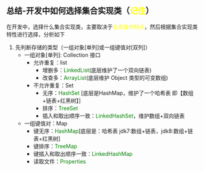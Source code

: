## 总结-开发中如何选择集合实现类（<font color = yellow>记住</font>）

 在开发中，选择什么集合实现类，主要取决于<font color=yellow>业务操作特点</font>，然后根据集合实现类特性进行选择，分析如下

  1. 先判断存储的类型（一组对象[单列]或一组键值对[双列]）
     * 一组对象[单列]: Collection 接口 
       * 允许重复：list
         * 增删多：<font color=green>LinkedList</font>(底层维护了一个双向链表)
         * 改查多：<font color=green>ArrayList</font>(底层维护 Object 类型的可变数组)
       * 不允许重复：Set
         * 无序：<font color=green>HashSet</font> [底层是HashMap，维护了一个哈希表 即【数组+链表+红黑树】]
         * 排序：<font color=green>TreeSet</font>
         * 插入和取出顺序一致：<font color=green>LinkedHashSet</font>，维护数组+双向链表
     * 一组键值对：Map
       * 键无序：<font color=green>HashMap</font>[底层是：哈希表 jdk7:数组+链表，jdk8:数组+链表+红黑树]
       * 键排序：<font color=green>TreeMap</font>
       * 键插入和取出顺序一致：<font color=green>LinkedHashMap</font>
       * 读取文件：<font color=green>Properties</font>